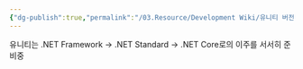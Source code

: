 ```yaml
---
{"dg-publish":true,"permalink":"/03.Resource/Development Wiki/유니티 버전별 CSharp 지원 버전/","noteIcon":"","created":"2025-07-19T15:52:10.426+09:00","updated":"2025-07-19T22:58:51.266+09:00"}
---
```



유니티는 .NET Framework -> .NET Standard -> .NET Core로의 이주를 서서히 준비중
